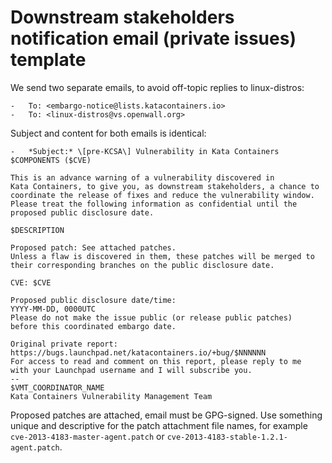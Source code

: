 # Downstream stakeholders notification email (private issues) template

We send two separate emails, to avoid off-topic replies to linux-distros:

```
-   To: <embargo-notice@lists.katacontainers.io>
-   To: <linux-distros@vs.openwall.org>
```

Subject and content for both emails is identical:

```
-   *Subject:* \[pre-KCSA\] Vulnerability in Kata Containers $COMPONENTS ($CVE)

This is an advance warning of a vulnerability discovered in
Kata Containers, to give you, as downstream stakeholders, a chance to
coordinate the release of fixes and reduce the vulnerability window.
Please treat the following information as confidential until the
proposed public disclosure date.

$DESCRIPTION

Proposed patch: See attached patches.
Unless a flaw is discovered in them, these patches will be merged to
their corresponding branches on the public disclosure date.

CVE: $CVE

Proposed public disclosure date/time:
YYYY-MM-DD, 0000UTC
Please do not make the issue public (or release public patches)
before this coordinated embargo date.

Original private report:
https://bugs.launchpad.net/katacontainers.io/+bug/$NNNNNN
For access to read and comment on this report, please reply to me
with your Launchpad username and I will subscribe you.
-- 
$VMT_COORDINATOR_NAME
Kata Containers Vulnerability Management Team
```

Proposed patches are attached, email must be GPG-signed.
Use something unique and descriptive for the patch attachment file names, for example `cve-2013-4183-master-agent.patch` or `cve-2013-4183-stable-1.2.1-agent.patch`.
